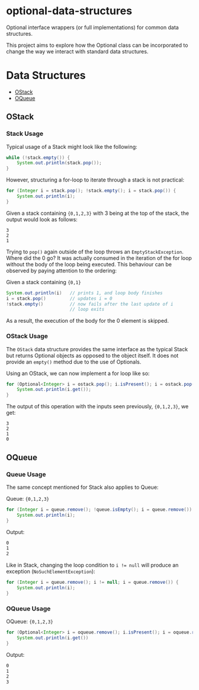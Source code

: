 # optional-data-structures
Optional interface wrappers (or full implementations) for common data structures.

This project aims to explore how the Optional class can be incorporated to
change the way we interact with standard data structures.

# Data Structures

- [OStack](#ostack)
- [OQueue](#oqueue)

## OStack

### Stack Usage
Typical usage of a Stack might look like the following:

```java
while (!stack.empty()) {
    System.out.println(stack.pop());
}
```

However, structuring a for-loop to iterate through a stack is not practical:

```java
for (Integer i = stack.pop(); !stack.empty(); i = stack.pop()) {
    System.out.println(i);
}
```

Given a stack containing `{0,1,2,3}` with 3 being at the top of the stack, the output would look as follows:

```
3
2
1
```

Trying to `pop()` again outside of the loop throws an `EmptyStackException`. Where did the 0 go? It was actually consumed
in the iteration of the for loop without the body of the loop being executed. This behaviour can be observed by
paying attention to the ordering:

Given a stack containing `{0,1}`

```java
System.out.println(i)   // prints 1, and loop body finishes
i = stack.pop()         // updates i = 0
!stack.empty()          // now fails after the last update of i
                        // loop exits
```

As a result, the execution of the body for the 0 element is skipped.

### OStack Usage

The `OStack` data structure provides the same interface as the typical Stack but returns
Optional objects as opposed to the object itself. It does not provide an `empty()` method due to the
use of Optionals.

Using an OStack, we can now implement a for loop like so: 

```java
for (Optional<Integer> i = ostack.pop(); i.isPresent(); i = ostack.pop()) {
    System.out.println(i.get());
}
```

The output of this operation with the inputs seen previously, `{0,1,2,3}`, we get:


```
3
2
1
0
```

## OQueue

### Queue Usage

The same concept mentioned for Stack also applies to Queue:

Queue: `{0,1,2,3}`

```java
for (Integer i = queue.remove(); !queue.isEmpty(); i = queue.remove()) {
    System.out.println(i);
}
```

Output:

```bash
0
1
2
```

Like in Stack, changing the loop condition to `i != null` will produce an exception (`NoSuchElementException`):

```java
for (Integer i = queue.remove(); i != null; i = queue.remove()) {
    System.out.println(i);
}
```

### OQueue Usage

OQueue: `{0,1,2,3}`

```java
for (Optional<Integer> i = oqueue.remove(); i.isPresent(); i = oqueue.remove()) {
    System.out.println(i.get())
}
```

Output:

```bash
0
1
2
3
```
